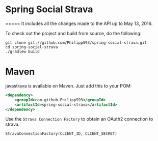 # Spring Social Strava
=====
It includes all the changes made to the API up to May 13, 2016.

To check out the project and build from source, do the following:

    git clone git://github.com/PhilippS93/spring-social-strava.git
    cd spring-social-strava
    ./gradlew build
    
Maven
=====
javastrava is available on Maven. Just add this to your POM:

```xml
<dependency>
    <groupId>com.github.PhilippS93</groupId>
    <artifactId>spring-social-strava</artifactId>
</dependency>
```

Use the `Strava Connection Factory` to obtain an OAuth2 connection to strava.
    
    StravaConnectionFactory(CLIENT_ID, CLIENT_SECRET)
    